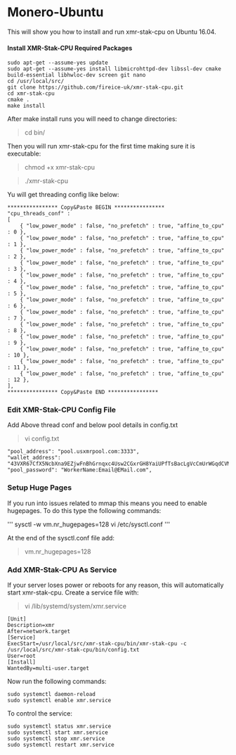 # Monero-Ubuntu

This will show you how to install and run xmr-stak-cpu on Ubuntu 16.04.

#### Install XMR-Stak-CPU Required Packages

```
sudo apt-get --assume-yes update
sudo apt-get --assume-yes install libmicrohttpd-dev libssl-dev cmake build-essential libhwloc-dev screen git nano
cd /usr/local/src/
git clone https://github.com/fireice-uk/xmr-stak-cpu.git
cd xmr-stak-cpu
cmake .
make install

```
After make install runs you will need to change directories:

> cd bin/

Then you will run xmr-stak-cpu for the first time making sure it is executable:

> chmod +x xmr-stak-cpu

> ./xmr-stak-cpu

Yu will get threading config like below: 

```
**************** Copy&Paste BEGIN ****************
"cpu_threads_conf" :
[
    { "low_power_mode" : false, "no_prefetch" : true, "affine_to_cpu" : 0 },
    { "low_power_mode" : false, "no_prefetch" : true, "affine_to_cpu" : 1 },
    { "low_power_mode" : false, "no_prefetch" : true, "affine_to_cpu" : 2 },
    { "low_power_mode" : false, "no_prefetch" : true, "affine_to_cpu" : 3 },
    { "low_power_mode" : false, "no_prefetch" : true, "affine_to_cpu" : 4 },
    { "low_power_mode" : false, "no_prefetch" : true, "affine_to_cpu" : 5 },
    { "low_power_mode" : false, "no_prefetch" : true, "affine_to_cpu" : 6 },
    { "low_power_mode" : false, "no_prefetch" : true, "affine_to_cpu" : 7 },
    { "low_power_mode" : false, "no_prefetch" : true, "affine_to_cpu" : 8 },
    { "low_power_mode" : false, "no_prefetch" : true, "affine_to_cpu" : 9 },
    { "low_power_mode" : false, "no_prefetch" : true, "affine_to_cpu" : 10 },
    { "low_power_mode" : false, "no_prefetch" : true, "affine_to_cpu" : 11 },
    { "low_power_mode" : false, "no_prefetch" : true, "affine_to_cpu" : 12 },
],
**************** Copy&Paste END ****************

```

### Edit XMR-Stak-CPU Config File

Add Above thread conf and below pool details in config.txt

> vi config.txt

```
"pool_address": "pool.usxmrpool.com:3333",
"wallet_address": "43VXR67CfX5NcbXna9EZjwFnBhGrnqxc4Usw2CGxrGH8YaiUPfTsBacLgVcCmUrWGqdCVMsLDhbj1CDjNs5KgKcg98C8XH5",
"pool_password": "WorkerName:Email@EMail.com",
```

### Setup Huge Pages
If you run into issues related to mmap this means you need to enable hugepages. To do this type the following commands:

'''
sysctl -w vm.nr_hugepages=128
vi /etc/sysctl.conf
'''

At the end of the sysctl.conf file add:

> vm.nr_hugepages=128

### Add XMR-Stak-CPU As Service
If your server loses power or reboots for any reason, this will automatically start xmr-stak-cpu. Create a service file with:

> vi /lib/systemd/system/xmr.service

```
[Unit]
Description=xmr
After=network.target
[Service]
ExecStart=/usr/local/src/xmr-stak-cpu/bin/xmr-stak-cpu -c /usr/local/src/xmr-stak-cpu/bin/config.txt
User=root
[Install]
WantedBy=multi-user.target
```
Now run the following commands:

```
sudo systemctl daemon-reload
sudo systemctl enable xmr.service
```

To control the service:
```
sudo systemctl status xmr.service
sudo systemctl start xmr.service
sudo systemctl stop xmr.service
sudo systemctl restart xmr.service
```

